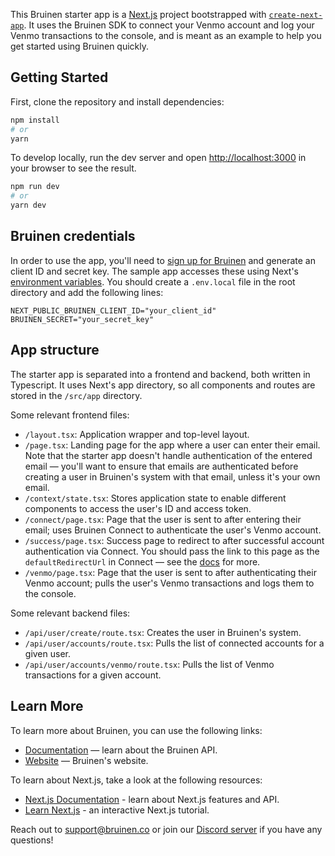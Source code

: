 This Bruinen starter app is a [Next.js](https://nextjs.org/) project bootstrapped with [`create-next-app`](https://github.com/vercel/next.js/tree/canary/packages/create-next-app).
It uses the Bruinen SDK to connect your Venmo account and log your Venmo transactions to the console, and is meant as an example to help you get started using Bruinen quickly.

## Getting Started

First, clone the repository and install dependencies:

```bash
npm install
# or
yarn
```

To develop locally, run the dev server and open [http://localhost:3000](http://localhost:3000) in your browser to see the result.

```bash
npm run dev
# or
yarn dev
```

## Bruinen credentials

In order to use the app, you'll need to [sign up for Bruinen](https://client.bruinen.co) and generate an client ID and secret key. 
The sample app accesses these using Next's [environment variables](https://nextjs.org/docs/basic-features/environment-variables).
You should create a `.env.local` file in the root directory and add the following lines:

```
NEXT_PUBLIC_BRUINEN_CLIENT_ID="your_client_id"
BRUINEN_SECRET="your_secret_key"
```

## App structure

The starter app is separated into a frontend and backend, both written in Typescript. 
It uses Next's app directory, so all components and routes are stored in the `/src/app` directory. 

Some relevant frontend files:

- `/layout.tsx`: Application wrapper and top-level layout.
- `/page.tsx`: Landing page for the app where a user can enter their email. Note that the starter app doesn't handle authentication of the entered email — you'll want to ensure that emails are authenticated before creating a user in Bruinen's system with that email, unless it's your own email. 
- `/context/state.tsx`: Stores application state to enable different components to access the user's ID and access token.
- `/connect/page.tsx`: Page that the user is sent to after entering their email; uses Bruinen Connect to authenticate the user's Venmo account.
- `/success/page.tsx`: Success page to redirect to after successful account authentication via Connect. You should pass the link to this page as the `defaultRedirectUrl` in Connect — see the [docs](https://docs.bruinen.co/api-reference/bruinen-connect) for more.
- `/venmo/page.tsx`: Page that the user is sent to after authenticating their Venmo account; pulls the user's Venmo transactions and logs them to the console.

Some relevant backend files:
- `/api/user/create/route.tsx`: Creates the user in Bruinen's system.
- `/api/user/accounts/route.tsx`: Pulls the list of connected accounts for a given user.
- `/api/user/accounts/venmo/route.tsx`: Pulls the list of Venmo transactions for a given account.

## Learn More

To learn more about Bruinen, you can use the following links:
- [Documentation](https://docs.bruinen.co/) — learn about the Bruinen API.
- [Website](https://www.bruinen.co) — Bruinen's website.

To learn about Next.js, take a look at the following resources:

- [Next.js Documentation](https://nextjs.org/docs) - learn about Next.js features and API.
- [Learn Next.js](https://nextjs.org/learn) - an interactive Next.js tutorial.

Reach out to support@bruinen.co or join our [Discord server](https://discord.gg/4WwZa9TPgx) if you have any questions!